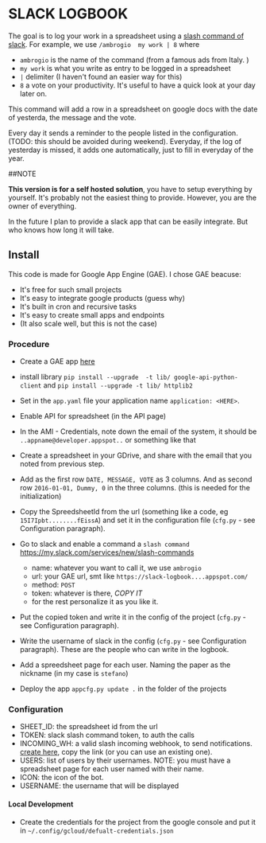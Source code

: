 # SLACK LOGBOOK
The goal is to log your work in a spreadsheet using a [slash command of slack](https://api.slack.com/slash-commands). For example, we use `/ambrogio  my work | 8` where

- `ambrogio` is the name of the command (from a famous ads from Italy. )
- `my work` is what you write as entry to be logged in a spreadsheet
- `|` delimiter (I haven't found an easier way for this)
- `8` a vote on your productivity. It's useful to have a quick look at your day later on.

This command will add a row in a spreadsheet on google docs with the date of yesterda, the message and the vote.

Every day it sends a reminder to the people listed in the configuration. (TODO: this should be avoided during weekend). Everyday, if the log of yesterday is missed, it adds one automatically, just to fill in everyday of the year.

##NOTE

**This version is for a self hosted solution**, you have to setup everything by yourself. It's probably not the easiest thing to provide. However, you are the owner of everything.

In the future I plan to provide a slack app that can be easily integrate. But who knows how long it will take.

## Install
This code is made for Google App Engine (GAE). I chose GAE beacuse:

- It's free for such small projects
- It's easy to integrate google products (guess why)
- It's built in cron and recursive tasks
- It's easy to create small apps and endpoints
- (It also scale well, but this is not the case)

### Procedure

- Create a GAE app [here](https://console.cloud.google.com/appengine)
- install library `pip install --upgrade  -t lib/ google-api-python-client` and `pip install --upgrade -t lib/ httplib2`
- Set in the `app.yaml` file your application name `application: <HERE>`.
- Enable API for spreadsheet (in the API page)
- In the AMI - Credentials, note down the email of the system, it should be `..appname@developer.appspot..` or something like that
- Create a spreadsheet in your GDrive, and share with the email that you noted from previous step.
- Add as the first row `DATE, MESSAGE, VOTE` as 3 columns. And as second row `2016-01-01, Dummy, 0` in the three columns. (this is needed for the initialization)
- Copy the SpreedsheetId from the url (something like a code, eg `15I7Ipbt........fEissA`) and set it in the configuration file (`cfg.py` - see Configuration paragraph).
- Go to slack and enable a command a `slash command` https://my.slack.com/services/new/slash-commands

    - name: whatever you want to call it, we use `ambrogio`
    - url: your GAE url, smt like `https://slack-logbook....appspot.com/`
    - method: `POST`
    - token: whatever is there, *COPY IT*
    - for the rest personalize it as you like it.

- Put the copied token and write it in the config of the project (`cfg.py` - see Configuration paragraph).
- Write the username of slack in the config (`cfg.py` - see Configuration paragraph). These are the people who can write in the logbook.
- Add a spreedsheet page for each user. Naming the paper as the nickname (in my case is `stefano`)
- Deploy the app `appcfg.py update .` in the folder of the projects

### Configuration

 - SHEET_ID: the spreadsheet id from the url
 - TOKEN: slack slash command token, to auth the calls
 - INCOMING_WH: a valid slash incoming webhook, to send notifications. [create here](https://my.slack.com/services/new/incoming-webhook/), copy the link (or you can use an existing one).
 - USERS: list of users by their usernames. NOTE: you must have a spreadsheet page for each user named with their name.
 - ICON: the icon of the bot.
 - USERNAME: the username that will be displayed

#### Local Development

- Create the credentials for the project from the google console and put it in `~/.config/gcloud/defualt-credentials.json`
